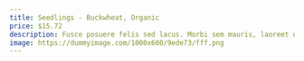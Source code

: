 ```yaml
---
title: Seedlings - Buckwheat, Organic
price: $15.72
description: Fusce posuere felis sed lacus. Morbi sem mauris, laoreet ut, rhoncus aliquet, pulvinar sed, nisl. Nunc rhoncus dui vel sem.
image: https://dummyimage.com/1000x600/9ede73/fff.png
---
```

